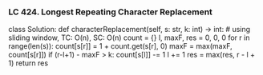 ### LC 424. Longest Repeating Character Replacement
class Solution:
    def characterReplacement(self, s: str, k: int) -> int:
        # using sliding window, TC: O(n), SC: O(n)
        count = {}
        l, maxF, res = 0, 0, 0
        for r in range(len(s)):
            count[s[r]] = 1 + count.get(s[r], 0)
            maxF = max(maxF, count[s[r]])
            if (r-l+1) - maxF > k:
                count[s[l]] -= 1
                l += 1
            res = max(res, r - l + 1)
        return res